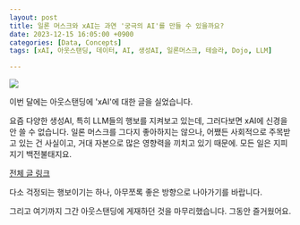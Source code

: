 ```yaml
---
layout: post
title: 일론 머스크와 xAI는 과연 '궁극의 AI'를 만들 수 있을까요?
date: 2023-12-15 16:05:00 +0900
categories: [Data, Concepts]
tags: [xAI, 아웃스탠딩, 데이터, AI, 생성AI, 일론머스크, 테슬라, Dojo, LLM]

---
```



![](https://cdn.outstanding.kr/wp-content/uploads/2023/12/04-grok-600x341.jpg)

이번 달에는 아웃스탠딩에 'xAI'에 대한 글을 실었습니다. 

요즘 다양한 생성AI, 특히 LLM들의 행보를 지켜보고 있는데, 그러다보면 xAI에 신경을 안 쓸 수 없습니다.
일론 머스크를 그다지 좋아하지는 않으나, 어쨌든 사회적으로 주목받고 있는 건 사실이고, 거대 자본으로 많은 영향력을 끼치고 있기 때문에.
모든 일은 지피지기 백전불태지요. 

[전체 글 링크](https://outstanding.kr/xaielonmusk20231208)

다소 걱정되는 행보이기는 하나, 아무쪼록 좋은 방향으로 나아가기를 바랍니다. 

그리고 여기까지 그간 아웃스탠딩에 게재하던 것을 마무리했습니다. 그동안 즐거웠어요. 


